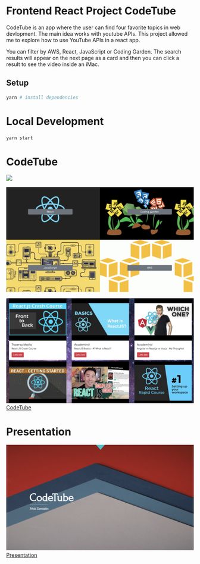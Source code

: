 <!-- ![](.) -->


# Frontend  React Project CodeTube
CodeTube is an app where the user can find four favorite topics in web devlopment. The main idea works with youtube APIs.  This project allowed me to explore how to use YouTube APIs in a react app.

You can filter by AWS, React, JavaScript or Coding Garden. The search results will appear on the next page as a card and then you can click a result to see the video inside an iMac.


## Setup

```sh
yarn # install dependencies
```

# Local Development

```sh
yarn start
```


# CodeTube 
![](./first.png)

![](./second.png)

![](./third.png)
[CodeTube](https://codetube.now.sh/)

# Presentation   
![](./four.png)
[Presentation](https://my.visme.co/edit/5e2cff624d9e9147b556d81dc56a70d5)








